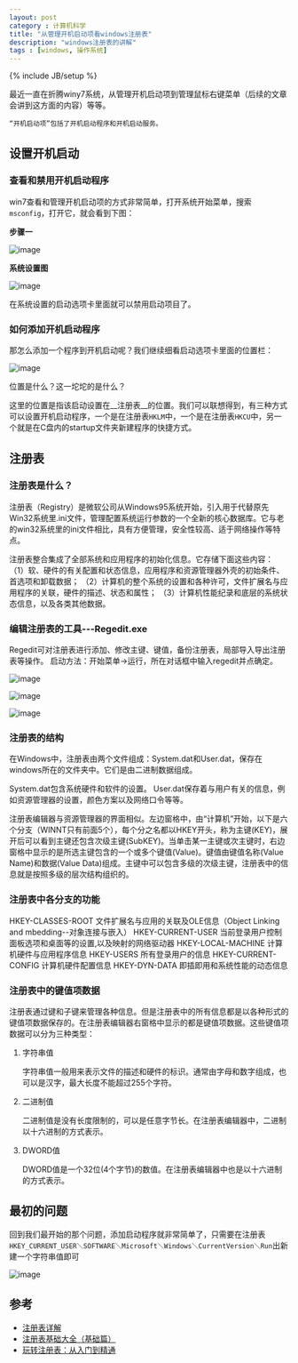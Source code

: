 ```yaml
---
layout: post
category : 计算机科学
title: "从管理开机启动项看windows注册表"
description: "windows注册表的讲解"
tags : [windows, 操作系统]
---
```

{% include JB/setup %}

最近一直在折腾winy7系统，从管理开机启动项到管理鼠标右键菜单（后续的文章会讲到这方面的内容）等等。

    “开机启动项”包括了开机启动程序和开机启动服务。

## 设置开机启动

### 查看和禁用开机启动程序

win7查看和管理开机启动项的方式非常简单，打开系统开始菜单，搜索`msconfig`，打开它，就会看到下图：

__步骤一__

![image](https://f.cloud.github.com/assets/4392234/1482575/253abb4c-46e5-11e3-9261-d3b2ae0cf1c6.png)

__系统设置图__

![image](https://f.cloud.github.com/assets/4392234/1482572/fe333cea-46e4-11e3-9359-67875cd4aedd.png)

在系统设置的启动选项卡里面就可以禁用启动项目了。

### 如何添加开机启动程序

那怎么添加一个程序到开机启动呢？我们继续细看启动选项卡里面的位置栏：

![image](https://f.cloud.github.com/assets/4392234/1482583/731f5566-46e5-11e3-82bd-ead5d8c60037.png)

位置是什么？这一坨坨的是什么？

这里的位置是指该启动设置在__注册表__的位置。我们可以联想得到，有三种方式可以设置开机启动程序，一个是在注册表`HKLM`中，一个是在注册表`HKCU`中，另一个就是在C盘内的startup文件夹新建程序的快捷方式。

## 注册表

### 注册表是什么？

注册表（Registry）是微软公司从Windows95系统开始，引入用于代替原先Win32系统里.ini文件，管理配置系统运行参数的一个全新的核心数据库。它与老的win32系统里的ini文件相比，具有方便管理，安全性较高、适于网络操作等特点。

注册表整合集成了全部系统和应用程序的初始化信息。它存储下面这些内容：
（1）软、硬件的有关配置和状态信息，应用程序和资源管理器外壳的初始条件、首选项和卸载数据；
（2）计算机的整个系统的设置和各种许可，文件扩展名与应用程序的关联，硬件的描述、状态和属性；
（3）计算机性能纪录和底层的系统状态信息，以及各类其他数据。

### 编辑注册表的工具---Regedit.exe

Regedit可对注册表进行添加、修改主键、键值，备份注册表，局部导入导出注册表等操作。
启动方法：开始菜单→运行，所在对话框中输入regedit并点确定。

![image](https://f.cloud.github.com/assets/4392234/1482728/f10316cc-46e8-11e3-9176-2a617072fee9.png)

![image](https://f.cloud.github.com/assets/4392234/1482731/fc090914-46e8-11e3-83ae-23af0dce4c27.png)

![image](https://f.cloud.github.com/assets/4392234/1482743/5d9d9ad2-46e9-11e3-8f58-c8fb3d183f9c.png)

### 注册表的结构

在Windows中，注册表由两个文件组成：System.dat和User.dat，保存在windows所在的文件夹中。它们是由二进制数据组成。

System.dat包含系统硬件和软件的设置。
User.dat保存着与用户有关的信息，例如资源管理器的设置，颜色方案以及网络口令等等。

注册表编辑器与资源管理器的界面相似。左边窗格中，由“计算机”开始，以下是六个分支（WINNT只有前面5个），每个分之名都以HKEY开头，称为主键(KEY)，展开后可以看到主键还包含次级主键(SubKEY)。当单击某一主键或次主键时，右边窗格中显示的是所选主键包含的一个或多个键值(Value)。键值由键值名称(Value Name)和数据(Value Data)组成。主键中可以包含多级的次级主键，注册表中的信息就是按照多级的层次结构组织的。

### 注册表中各分支的功能
 
HKEY-CLASSES-ROOT
文件扩展名与应用的关联及OLE信息（Object Linking and mbedding--对象连接与嵌入）
HKEY-CURRENT-USER
当前登录用户控制面板选项和桌面等的设置,以及映射的网络驱动器
HKEY-LOCAL-MACHINE
计算机硬件与应用程序信息
HKEY-USERS
所有登录用户的信息
HKEY-CURRENT-CONFIG
计算机硬件配置信息
HKEY-DYN-DATA
即插即用和系统性能的动态信息

### 注册表中的键值项数据
 
注册表通过键和子键来管理各种信息。但是注册表中的所有信息都是以各种形式的键值项数据保存的。在注册表编辑器右窗格中显示的都是键值项数据。这些键值项数据可以分为三种类型：

1. 字符串值

    字符串值一般用来表示文件的描述和硬件的标识。通常由字母和数字组成，也可以是汉字，最大长度不能超过255个字符。

2. 二进制值

    二进制值是没有长度限制的，可以是任意字节长。在注册表编辑器中，二进制以十六进制的方式表示。

3. DWORD值

     DWORD值是一个32位(4个字节)的数值。在注册表编辑器中也是以十六进制的方式表示。

## 最初的问题

回到我们最开始的那个问题，添加启动程序就非常简单了，只需要在注册表`HKEY_CURRENT_USER＼SOFTWARE＼Microsoft＼Windows＼CurrentVersion＼Run`出新建一个字符串值即可

![image](https://f.cloud.github.com/assets/4392234/1483003/27bc3774-46ef-11e3-8563-808ed5c91138.png)

## 参考

* [注册表详解](http://blog.renren.com/share/257058797/2975498634)
* [注册表基础大全（基础篇）](http://www.360doc.com/content/06/1022/21/10506_237389.shtml)
* [玩转注册表：从入门到精通](http://www.360doc.com/content/10/0129/12/285549_14656823.shtml)